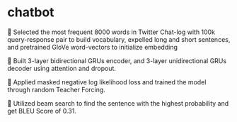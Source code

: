 # chatbot

	Selected the most frequent 8000 words in Twitter Chat-log with 100k query-response pair to build vocabulary, expelled long and short sentences, and pretrained GloVe word-vectors to initialize embedding

	Built 3-layer bidirectional GRUs encoder, and 3-layer unidirectional GRUs decoder using attention and dropout.

	Applied masked negative log likelihood loss and trained the model through random Teacher Forcing. 

	Utilized beam search to find the sentence with the highest probability and get BLEU Score of 0.31.
